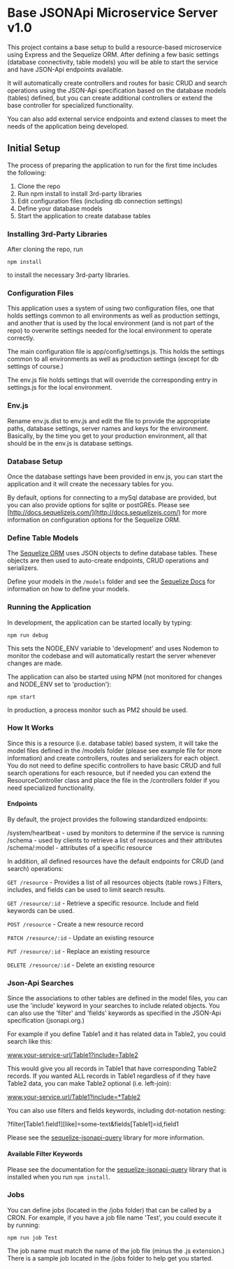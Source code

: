 # Base JSONApi Microservice Server v1.0

This project contains a base setup to build a resource-based microservice using Express and the Sequelize ORM.  After defining a few basic settings (database connectivity, table models) you will be able to start the service and have JSON-Api endpoints available.

It will automatically create controllers and routes for basic CRUD and search operations using the JSON-Api specification based on the database models (tables) defined, but you can create additional controllers or extend the base controller for specialized functionality.

You can also add external service endpoints and extend classes to meet the needs of the application being developed.

## Initial Setup

The process of preparing the application to run for the first time includes the following:

1. Clone the repo
2. Run npm install to install 3rd-party libraries
3. Edit configuration files (including db connection settings)
4. Define your database models
5. Start the application to create database tables

### Installing 3rd-Party Libraries

After cloning the repo, run

    npm install

to install the necessary 3rd-party libraries.

### Configuration Files

This application uses a system of using two configuration files, one that holds settings common to all environments as well as production settings, and another that is used by the local environment (and is not part of the repo) to overwrite settings needed for the local environment to operate correctly.

The main configuration file is app/config/settings.js.  This holds the settings common to all environments as well as production settings (except for db settings of course.)

The env.js file holds settings that will override the corresponding entry in settings.js for the local environment.

### Env.js
Rename env.js.dist to env.js and edit the file to provide the appropriate paths, database settings, server names and keys for the environment. Basically, by the time you get to your production environment, all that should be in the env.js is database settings.

### Database Setup
Once the database settings have been provided in env.js, you can start the application and it will create the necessary tables for you.

By default, options for connecting to a mySql database are provided, but you can also provide options for sqlite or postGREs.  Please see [http://docs.sequelizejs.com/](http://docs.sequelizejs.com/) for more information on configuration options for the Sequelize ORM.

### Define Table Models
The [Sequelize ORM](https://docs.sequelizejs.com) uses JSON objects to define database tables.  These objects are then used to auto-create endpoints, CRUD operations and serializers. 

Define your models in the ```/models``` folder and see the [Sequelize Docs](https://docs.sequelizejs.com) for information on how to define your models.

### Running the Application

In development, the application can be started locally by typing:

    npm run debug

This sets the NODE_ENV variable to 'development' and uses Nodemon to monitor the codebase and will automatically restart the server whenever changes are made.

The application can also be started using NPM (not monitored for changes and NODE_ENV set to 'production'):

    npm start

In production, a process monitor such as PM2 should be used.

### How It Works
Since this is a resource (i.e. database table) based system, it will take the model files defined in the /models folder (please see example file for more information) and create controllers, routes and serializers for each object.  You do not need to define specific controllers to have basic CRUD and full search operations for each resource, but if needed you can extend the ResourceController class and place the file in the /controllers folder if you need specialized functionality.

#### Endpoints
By default, the project provides the following standardized endpoints:

/system/heartbeat - used by monitors to determine if the service is running
/schema - used by clients to retrieve a list of resources and their attributes
/schema/:model - attributes of a specific resource

In addition, all defined resources have the default endpoints for CRUD (and search) operations:

`GET /resource` - Provides a list of all resources objects (table rows.) Filters, includes, and fields can be used to limit search results.

`GET /resource/:id` - Retrieve a specific resource.  Include and field keywords can be used.

`POST /resource` - Create a new resource record

`PATCH /resource/:id` - Update an existing resource

`PUT /resource/:id` - Replace an existing resource

`DELETE /resource/:id` - Delete an existing resource

### Json-Api Searches
Since the associations to other tables are defined in the model files, you can use the 'include' keyword in your searches to include related objects.  You can also use the 'filter' and 'fields' keywords as specified in the JSON-Api specification (jsonapi.org.)

For example if you define Table1 and it has related data in Table2, you could search like this:

www.your-service-url/Table1?include=Table2

This would give you all records in Table1 that have corresponding Table2 records.  If you wanted ALL records in Table1 regardless of if they have Table2 data, you can make Table2 optional (i.e. left-join):

www.your-service.url/Table1?include=*Table2

You can also use filters and fields keywords, including dot-notation nesting:

?filter[Table1.field1][like]=some-text&fields[Table1]=id,field1

Please see the [sequelize-jsonapi-query](https://bitbucket.jwtreporting.com/projects/MT/repos/sequelize-jsonapi-query/browse) library for more information.

#### Available Filter Keywords

Please see the documentation for the [sequelize-jsonapi-query](https://github.com/becauseinterwebs/sequelize-jsonapi-query) library that is installed when you run ```npm install```.

### Jobs
You can define jobs (located in the /jobs folder) that can be called by a CRON.  For example, if you have a job file name 'Test', you could execute it by running:

    npm run job Test

The job name must match the name of the job file (minus the .js extension.)  There is a sample job located in the /jobs folder to help get you started.

